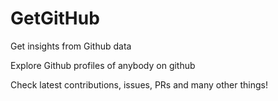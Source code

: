 # GetGitHub

Get insights from Github data

Explore Github profiles of anybody on github

Check latest contributions, issues, PRs and many other things!

